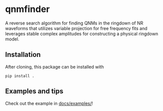 # qnmfinder
A reverse search algorithm for finding QNMs in the ringdown of NR waveforms that utilizes variable projection for free frequency fits and leverages stable complex amplitudes for constructing a physical ringdown model.

## Installation

After cloning, this package can be installed with

```shell
pip install .
```

## Examples and tips

Check out the example in [docs/examples/](https://github.com/keefemitman/qnmfinder/docs/examples/example.ipynb)!
